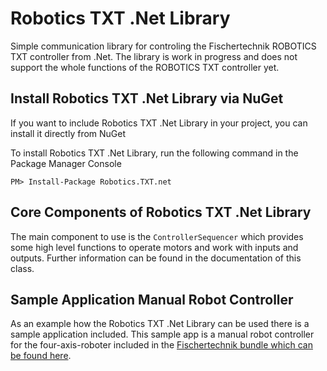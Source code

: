 # Robotics TXT .Net Library
Simple communication library for controling the Fischertechnik ROBOTICS TXT controller from .Net.
The library is work in progress and does not support the whole functions of the ROBOTICS TXT controller yet.

## Install Robotics TXT .Net Library via NuGet

If you want to include Robotics TXT .Net Library in your project, you can install it directly from NuGet

To install Robotics TXT .Net Library, run the following command in the Package Manager Console

```
PM> Install-Package Robotics.TXT.net
```

## Core Components of Robotics TXT .Net Library
The main component to use is the `ControllerSequencer` which provides some high level functions to 
operate motors and work with inputs and outputs. Further information can be found in the documentation of this class.

## Sample Application Manual Robot Controller
As an example how the Robotics TXT .Net Library can be used there is a sample application included.
This sample app is a manual robot controller for the four-axis-roboter included in the [Fischertechnik bundle which can be found here](http://www.fischertechnik.de/desktopdefault.aspx/tabid-21/39_read-138/usetemplate-2_column_pano/).
